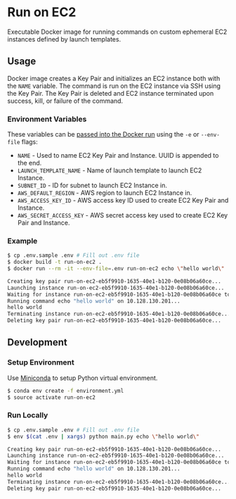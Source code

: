 # Run on EC2

Executable Docker image for running commands on custom ephemeral EC2 instances defined by launch templates.

## Usage

Docker image creates a Key Pair and initializes an EC2 instance both with the `NAME` variable. The command is run on the EC2 instance via SSH using the Key Pair. The Key Pair is deleted and EC2 instance terminated upon success, kill, or failure of the command.

### Environment Variables

These variables can be [passed into the Docker run](https://docs.docker.com/engine/reference/commandline/run/#set-environment-variables--e---env---env-file) using the `-e` or `--env-file` flags:

- `NAME` - Used to name EC2 Key Pair and Instance. UUID is appended to the end.
- `LAUNCH_TEMPLATE_NAME` - Name of launch template to launch EC2 Instance.
- `SUBNET_ID` - ID for subnet to launch EC2 Instance in.
- `AWS_DEFAULT_REGION` - AWS region to launch EC2 Instance in.
- `AWS_ACCESS_KEY_ID` - AWS access key ID used to create EC2 Key Pair and Instance.
- `AWS_SECRET_ACCESS_KEY` - AWS secret access key used to create EC2 Key Pair and Instance.

### Example

```sh
$ cp .env.sample .env # Fill out .env file
$ docker build -t run-on-ec2 .
$ docker run --rm -it --env-file=.env run-on-ec2 echo \"hello world\"

Creating key pair run-on-ec2-eb5f9910-1635-40e1-b120-0e08b06a60ce...
Launching instance run-on-ec2-eb5f9910-1635-40e1-b120-0e08b06a60ce...
Waiting for instance run-on-ec2-eb5f9910-1635-40e1-b120-0e08b06a60ce to be ready...
Running command echo "hello world" on 10.128.130.201...
hello world
Terminating instance run-on-ec2-eb5f9910-1635-40e1-b120-0e08b06a60ce...
Deleting key pair run-on-ec2-eb5f9910-1635-40e1-b120-0e08b06a60ce...
```

## Development

### Setup Environment

Use [Miniconda](https://conda.io/miniconda.html) to setup Python virtual environment.

```sh
$ conda env create -f environment.yml
$ source activate run-on-ec2
```

### Run Locally

```sh
$ cp .env.sample .env # Fill out .env file
$ env $(cat .env | xargs) python main.py echo \"hello world\"

Creating key pair run-on-ec2-eb5f9910-1635-40e1-b120-0e08b06a60ce...
Launching instance run-on-ec2-eb5f9910-1635-40e1-b120-0e08b06a60ce...
Waiting for instance run-on-ec2-eb5f9910-1635-40e1-b120-0e08b06a60ce to be ready...
Running command echo "hello world" on 10.128.130.201...
hello world
Terminating instance run-on-ec2-eb5f9910-1635-40e1-b120-0e08b06a60ce...
Deleting key pair run-on-ec2-eb5f9910-1635-40e1-b120-0e08b06a60ce...
```
